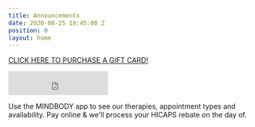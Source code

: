 ```yaml
---
title: Announcements
date: 2020-08-25 18:45:00 Z
position: 0
layout: home
---
```


[CLICK HERE TO PURCHASE A GIFT CARD!](https://clients.mindbodyonline.com/classic/ws?studioid=23881&stype=42)

<iframe id="getOurApp" scrolling="no" allowtransparency="true" src="https://clients.mindbodyonline.com/connect/appbutton?siteID=23881&linkSourceID=10" style="border: none; width: 200px; height: 48px;"></iframe>

Use the MINDBODY app to see our therapies, appointment types and availability. Pay online & we'll process your HICAPS rebate on the day of.